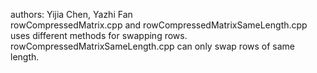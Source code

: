 authors: Yijia Chen, Yazhi Fan<br />
rowCompressedMatrix.cpp and rowCompressedMatrixSameLength.cpp uses different methods for swapping rows. rowCompressedMatrixSameLength.cpp can only swap rows of same length.
